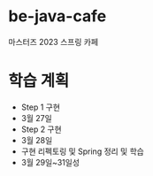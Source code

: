 # be-java-cafe
마스터즈 2023 스프링 카페 


# 학습 계획
- Step 1 구현
 - 3월 27일 
- Step 2 구현
 - 3월 28일
- 구현 리펙토링 및 Spring 정리 및 학습
 - 3월 29일~31일성
